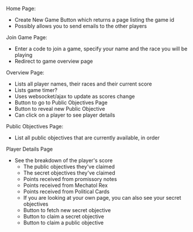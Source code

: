 Home Page:
  - Create New Game Button which returns a page listing the game id
  - Possibly allows you to send emails to the other players

Join Game Page:
  - Enter a code to join a game, specify your name and the race you will be playing
  - Redirect to game overview page

Overview Page:
  - Lists all player names, their races and their current score
  - Lists game timer?
  - Uses websocket/ajax to update as scores change
  - Button to go to Public Objectives Page
  - Button to reveal new Public Objective
  - Can click on a player to see player details

Public Objectives Page:
  - List all public objectives that are currently available, in order

Player Details Page
  - See the breakdown of the player's score
    - The public objectives they've claimed
    - The secret objectives they've claimed
    - Points received from promissory notes
    - Points received from Mechatol Rex
    - Points received from Political Cards
    - If you are looking at your own page, you can also see your secret objectives
    - Button to fetch new secret objective
    - Button to claim a secret objective
    - Button to claim a public objective

